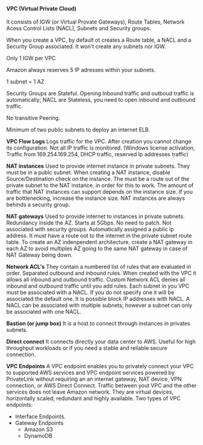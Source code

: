 #### VPC (Virtual Private Cloud)

It consists of IGW (or Virtual Provate Gateways), Route Tables, Network Acess Control Lists (NACL), Subnets and Security groups.

When you create a VPC, by default ot creates a Route table, a NACL and a Security Group associated. It won't create any subnets nor IGW.

Only 1 IGW per VPC

Amazon always reserves 5 IP adresses within your subnets.

1 subnet = 1 AZ

Security Groups are Stateful. Opening Inbound traffic and outboud traffic is automatically; NACL are Stateless, you need to open inbound and outbound traffic.

No transitive Peering.

Minimum of two public subnets to deploy an internet ELB.

**VPC Flow Logs**
Logs traffic for the VPC.
After creation you cannot change its configuration.
Not all IP traffic is monitored. (Windows license activation, Traffic from 169.254.169.254, DHCP traffic, reserved Ip addresses traffic)

**NAT instances**
Used to provide internet instance in private subnets.
They must be in a publc subnet.
When creating a NAT instance, disable Source/Destination check on the instance.
The must be a route out of the private subnet to the NAT instance, in order for this to work.
The amount of traffic that NAT instances can support depends on the instance size. If you are bottlenecking, increase the instance size.
NAT instances are always behinds a security group.

**NAT gateways**
Used to provide internet to instances in private subnets.
Redundancy inside the AZ.
Starts at 5Gbps.
No need to patch.
Not associated with security groups.
Automatically assigned a public ip address.
It must have a route out to the internet in the private subnet route table.
To create an AZ indenpendent architecture, create a NAT gateway in each AZ to avoid multiples AZ going to the same NAT gateway in case of NAT Gateway being down. 

**Network ACL's**
They contain a numbered list of rules that are evaluated in order.
Separated outbound and inbound rules.
When created with the VPC it allows all inbound and outbound traffic.
Custom Network ACL denies all inbound and outbound traffic until you add rules.
Each subnet in you VPC must be associated with a NACL. If you do not specify one it will be associated the default one.
It is possible block IP addresses with NACL.
A NACL can be associated with multiple subnets; however a subnet can only be associated with one NACL.

**Bastion (or jump box)**
It is a host to connect through instances in privates subnets.

**Direct connect**
It connects directly your data center to AWS.
Useful for high throughput workloads or if you need a stable and reliable secure connection.

**VPC Endpoints**
A VPC endpoint enables you to privately connect your VPC to supported AWS services and VPC endpoint services powered by PrivateLink without requiring an an internet gateway, NAT device, VPN connection, or AWS Direct Connect. Traffic between yout VPC and the other services does not leave Amazon network.
They are virtual devices, horizontally scaled, redundant and highly available.
Two types of VPC endpoints:

-   Interface Endpoints.
-   Gateway Endpoints
    -   Amazon S3
    -   DynamoDB




